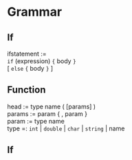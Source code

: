 # Grammar


## If
ifstatement := \
`if` (expression) `{` body `}`\
[ `else` `{` body `}` ]


## Function 
head := type name ( [params] ) \
params := param { , param } \
param := type name \
type =: `int` 
        | `double` 
        | `char` 
        | `string` 
        | name

## If
